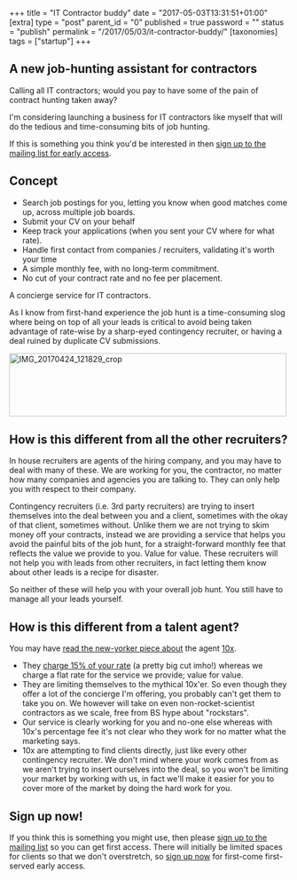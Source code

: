 +++
title = "IT Contractor buddy"
date = "2017-05-03T13:31:51+01:00"
[extra]
type = "post"
parent_id = "0"
published = true
password = ""
status = "publish"
permalink = "/2017/05/03/it-contractor-buddy/"
[taxonomies]
tags = ["startup"]
+++
## A new job-hunting assistant for contractors

Calling all IT contractors; would you pay to have some of the pain of contract hunting taken away?

I'm considering launching a business for IT contractors like myself that will do the tedious and time-consuming bits of job hunting.

If this is something you think you'd be interested in then [sign up to the mailing list for early access](http://eepurl.com/cNqrrf).

## Concept

*   Search job postings for you, letting you know when good matches come up, across multiple job boards.
*   Submit your CV on your behalf
*   Keep track your applications (when you sent your CV where for what rate).
*   Handle first contact from companies / recruiters, validating it's worth your time
*   A simple monthly fee, with no long-term commitment.
*   No cut of your contract rate and no fee per placement.

A concierge service for IT contractors.

As I know from first-hand experience the job hunt is a time-consuming slog where being on top of all your leads is critical to avoid being taken advantage of rate-wise by a sharp-eyed contingency recruiter, or having a deal ruined by duplicate CV submissions.

<div class="flickr-pic">
<a data-flickr-embed="true"  href="https://www.flickr.com/photos/tim_abell/33461099014/" title="IMG_20170424_121829_crop"><img src="https://live.staticflickr.com/4164/33461099014_c2ce23d162.jpg" width="500" height="114" alt="IMG_20170424_121829_crop"></a>
</div>

## How is this different from all the other recruiters?

In house recruiters are agents of the hiring company, and you may have to deal with many of these. We are working for you, the contractor, no matter how many companies and agencies you are talking to. They can only help you with respect to their company.

Contingency recruiters (i.e. 3rd party recruiters) are trying to insert themselves into the deal between you and a client, sometimes with the okay of that client, sometimes without. Unlike them we are not trying to skim money off your contracts, instead we are providing a service that helps you avoid the painful bits of the job hunt, for a straight-forward monthly fee that reflects the value we provide to you. Value for value. These recruiters will not help you with leads from other recruiters, in fact letting them know about other leads is a recipe for disaster.

So neither of these will help you with your overall job hunt. You still have to manage all your leads yourself.

## How is this different from a talent agent?

You may have [read the new-yorker piece about](http://www.newyorker.com/magazine/2014/11/24/programmers-price) the agent [10x](https://www.10xmanagement.com/).

*   They [charge 15% of your rate](https://www.10xmanagement.com/faq/) (a pretty big cut imho!) whereas we charge a flat rate for the service we provide; value for value.
*   They are limiting themselves to the mythical 10x'er. So even though they offer a lot of the concierge I'm offering, you probably can't get them to take you on. We however will take on even non-rocket-scientist contractors as we scale, free from BS hype about "rockstars".
*   Our service is clearly working for you and no-one else whereas with 10x's  percentage fee it's not clear who they work for no matter what the marketing says.
*   10x are attempting to find clients directly, just like every other contingency recruiter. We don't mind where your work comes from as we aren't trying to insert ourselves into the deal, so you won't be limiting your market by working with us, in fact we'll make it easier for you to cover more of the market by doing the hard work for you.

## Sign up now!

If you think this is something you might use, then please [sign up to the mailing list](http://eepurl.com/cNqrrf) so you can get first access. There will initially be limited spaces for clients so that we don't overstretch, so [sign up now](http://eepurl.com/cNqrrf) for first-come first-served early access.
